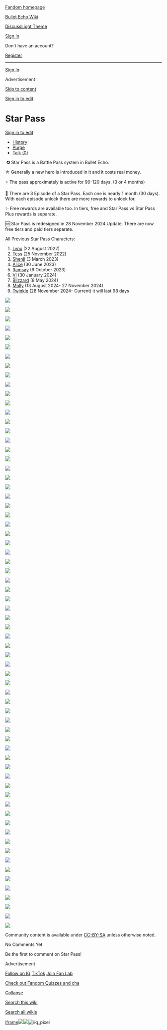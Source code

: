 [Fandom homepage](https://www.fandom.com/)

[Bullet Echo Wiki](https://bullet-echo.fandom.com/)

[Discuss](https://bullet-echo.fandom.com/f "Discuss")[Light Theme](https://bullet-echo.fandom.com/wiki/Star_Pass# "Light Theme")

[Sign In](https://auth.fandom.com/signin?source=mw&redirect=https%3A%2F%2Fbullet-echo.fandom.com%2Fwiki%2FStar_Pass)

Don't have an account?

[Register](https://auth.fandom.com/register?source=mw&redirect=https%3A%2F%2Fbullet-echo.fandom.com%2Fwiki%2FStar_Pass)

* * *

[Sign In](https://auth.fandom.com/signin?source=mw&redirect=https%3A%2F%2Fbullet-echo.fandom.com%2Fwiki%2FStar_Pass)

Advertisement

[Skip to content](https://bullet-echo.fandom.com/wiki/Star_Pass#page-header)

[Sign in to edit](https://auth.fandom.com/signin?redirect=https%3A%2F%2Fbullet-echo.fandom.com%2Fwiki%2FStar_Pass%3Fveaction%3Dedit&uselang=en)

# Star Pass

[Sign in to edit](https://auth.fandom.com/signin?redirect=https%3A%2F%2Fbullet-echo.fandom.com%2Fwiki%2FStar_Pass%3Fveaction%3Dedit&uselang=en)

- [History](https://bullet-echo.fandom.com/wiki/Star_Pass?action=history)
- [Purge](https://bullet-echo.fandom.com/wiki/Star_Pass?action=purge)
- [Talk (0)](https://bullet-echo.fandom.com/wiki/Talk:Star_Pass?action=edit&redlink=1)

⁠ ✪ Star Pass is a Battle Pass system in Bullet Echo.

☆ Generally a new hero is introduced in it and it costs real money.

⭐ The pass approximately is active for 90-120 days. (3 or 4 months)

🌟 There are 3 Episode of a Star Pass. Each one is nearly 1 month (30 days). With each episode unlock there are more rewards to unlock for.

✨ Free rewards are available too. In tiers, free and Star Pass vs Star Pass Plus rewards is separate.

🆕 Star Pass is redesigned in 28 November 2024 Update. There are now free tiers and paid tiers separate.

All Previous Star Pass Characters:

1. [Lynx](https://bullet-echo.fandom.com/wiki/Lynx "Lynx") (22 August 2022)
2. [Tess](https://bullet-echo.fandom.com/wiki/Tess "Tess") (25 November 2022)
3. [Shenji](https://bullet-echo.fandom.com/wiki/Shenji "Shenji") (3 March 2023)
4. [Alice](https://bullet-echo.fandom.com/wiki/Alice "Alice") (30 June 2023)
5. [Ramsay](https://bullet-echo.fandom.com/wiki/Ramsay "Ramsay") (6 October 2023)
6. [Vi](https://bullet-echo.fandom.com/wiki/Vi "Vi") (30 January 2024)
7. [Blizzard](https://bullet-echo.fandom.com/wiki/Blizzard "Blizzard") (8 May 2024)
8. [Molly](https://bullet-echo.fandom.com/wiki/Molly "Molly") (13 August 2024- 27 November 2024)
9. [Twinkle](https://bullet-echo.fandom.com/wiki/Twinkle "Twinkle") (28 November 2024- Current) it will last 98 days


[![](https://static.wikia.nocookie.net/bullet-echo/images/2/2e/Star.png/revision/latest/scale-to-width-down/185?cb=20240824175715)](https://bullet-echo.fandom.com/wiki/File:Star.png "Star.png (43 KB)")

[![](https://static.wikia.nocookie.net/bullet-echo/images/c/c7/Starp.jpg/revision/latest/scale-to-width-down/185?cb=20240922181510)](https://bullet-echo.fandom.com/wiki/File:Starp.jpg "Starp.jpg (43 KB)")

[![](https://static.wikia.nocookie.net/bullet-echo/images/5/5f/Star_Pass_Tiers.jpg/revision/latest/scale-to-width-down/185?cb=20240823175800)](https://bullet-echo.fandom.com/wiki/File:Star_Pass_Tiers.jpg "Star Pass Tiers.jpg (907 KB)")

[![](https://static.wikia.nocookie.net/bullet-echo/images/5/54/Star_Pass_introduction_.jpg/revision/latest/scale-to-width-down/185?cb=20240823175755)](https://bullet-echo.fandom.com/wiki/File:Star_Pass_introduction_.jpg "Star Pass introduction .jpg (744 KB)")

[![](https://static.wikia.nocookie.net/bullet-echo/images/7/73/Tier.jpg/revision/latest/scale-to-width-down/185?cb=20240823175758)](https://bullet-echo.fandom.com/wiki/File:Tier.jpg "Tier.jpg (969 KB)")

[![](https://static.wikia.nocookie.net/bullet-echo/images/e/ea/Prices.jpg/revision/latest/scale-to-width-down/185?cb=20240823175800)](https://bullet-echo.fandom.com/wiki/File:Prices.jpg "Prices.jpg (982 KB)")

[![](https://static.wikia.nocookie.net/bullet-echo/images/4/45/Sps1.jpg/revision/latest/scale-to-width-down/185?cb=20241021175150)](https://bullet-echo.fandom.com/wiki/File:Sps1.jpg "Sps1.jpg (982 KB)")

[![](https://static.wikia.nocookie.net/bullet-echo/images/9/9d/Sp26.png/revision/latest/scale-to-width-down/185?cb=20241021175011)](https://bullet-echo.fandom.com/wiki/File:Sp26.png "Sp26.png (412 KB)")

[![](https://static.wikia.nocookie.net/bullet-echo/images/5/50/Sp27.jpg/revision/latest/scale-to-width-down/185?cb=20241021175014)](https://bullet-echo.fandom.com/wiki/File:Sp27.jpg "Sp27.jpg (1,000 KB)")

[![](https://static.wikia.nocookie.net/bullet-echo/images/a/a1/Sps2.jpg/revision/latest/scale-to-width-down/185?cb=20241021175153)](https://bullet-echo.fandom.com/wiki/File:Sps2.jpg "Sps2.jpg (904 KB)")

[![](https://static.wikia.nocookie.net/bullet-echo/images/5/55/Sps8.jpg/revision/latest/scale-to-width-down/185?cb=20241021175157)](https://bullet-echo.fandom.com/wiki/File:Sps8.jpg "Sps8.jpg (917 KB)")

[![](https://static.wikia.nocookie.net/bullet-echo/images/3/34/Sps7.jpg/revision/latest/scale-to-width-down/185?cb=20241021175157)](https://bullet-echo.fandom.com/wiki/File:Sps7.jpg "Sps7.jpg (895 KB)")

[![](https://static.wikia.nocookie.net/bullet-echo/images/8/82/Sps6.jpg/revision/latest/scale-to-width-down/185?cb=20241021175157)](https://bullet-echo.fandom.com/wiki/File:Sps6.jpg "Sps6.jpg (884 KB)")

[![](https://static.wikia.nocookie.net/bullet-echo/images/e/ed/Sps5.jpg/revision/latest/scale-to-width-down/185?cb=20241021175157)](https://bullet-echo.fandom.com/wiki/File:Sps5.jpg "Sps5.jpg (909 KB)")

[![](https://static.wikia.nocookie.net/bullet-echo/images/6/63/Sps3.jpg/revision/latest/scale-to-width-down/185?cb=20241021175157)](https://bullet-echo.fandom.com/wiki/File:Sps3.jpg "Sps3.jpg (885 KB)")

[![](https://static.wikia.nocookie.net/bullet-echo/images/3/3e/Sps4.jpg/revision/latest/scale-to-width-down/185?cb=20241021175157)](https://bullet-echo.fandom.com/wiki/File:Sps4.jpg "Sps4.jpg (878 KB)")

[![](https://static.wikia.nocookie.net/bullet-echo/images/1/1b/Sps10.jpg/revision/latest/scale-to-width-down/185?cb=20241021175202)](https://bullet-echo.fandom.com/wiki/File:Sps10.jpg "Sps10.jpg (908 KB)")

[![](https://static.wikia.nocookie.net/bullet-echo/images/3/3e/Sps11.jpg/revision/latest/scale-to-width-down/185?cb=20241021175202)](https://bullet-echo.fandom.com/wiki/File:Sps11.jpg "Sps11.jpg (886 KB)")

[![](https://static.wikia.nocookie.net/bullet-echo/images/8/87/Sps9.jpg/revision/latest/scale-to-width-down/185?cb=20241021175202)](https://bullet-echo.fandom.com/wiki/File:Sps9.jpg "Sps9.jpg (999 KB)")

[![](https://static.wikia.nocookie.net/bullet-echo/images/a/ae/Sps13.jpg/revision/latest/scale-to-width-down/185?cb=20241021175202)](https://bullet-echo.fandom.com/wiki/File:Sps13.jpg "Sps13.jpg (909 KB)")

[![](https://static.wikia.nocookie.net/bullet-echo/images/6/6a/Sps14.jpg/revision/latest/scale-to-width-down/185?cb=20241021175202)](https://bullet-echo.fandom.com/wiki/File:Sps14.jpg "Sps14.jpg (879 KB)")

[![](https://static.wikia.nocookie.net/bullet-echo/images/b/ba/Sps12.jpg/revision/latest/scale-to-width-down/185?cb=20241021175202)](https://bullet-echo.fandom.com/wiki/File:Sps12.jpg "Sps12.jpg (874 KB)")

[![](https://static.wikia.nocookie.net/bullet-echo/images/3/3f/Sps17.jpg/revision/latest/scale-to-width-down/185?cb=20241021175208)](https://bullet-echo.fandom.com/wiki/File:Sps17.jpg "Sps17.jpg (1,005 KB)")

[![](https://static.wikia.nocookie.net/bullet-echo/images/4/4d/Sps16.jpg/revision/latest/scale-to-width-down/185?cb=20241021175208)](https://bullet-echo.fandom.com/wiki/File:Sps16.jpg "Sps16.jpg (922 KB)")

[![](https://static.wikia.nocookie.net/bullet-echo/images/c/c9/Sps15.jpg/revision/latest/scale-to-width-down/185?cb=20241021175208)](https://bullet-echo.fandom.com/wiki/File:Sps15.jpg "Sps15.jpg (898 KB)")

[![](https://static.wikia.nocookie.net/bullet-echo/images/5/54/Sps18.jpg/revision/latest/scale-to-width-down/185?cb=20241021175208)](https://bullet-echo.fandom.com/wiki/File:Sps18.jpg "Sps18.jpg (912 KB)")

[![](https://static.wikia.nocookie.net/bullet-echo/images/5/57/Sps20.jpg/revision/latest/scale-to-width-down/185?cb=20241021175208)](https://bullet-echo.fandom.com/wiki/File:Sps20.jpg "Sps20.jpg (896 KB)")

[![](https://static.wikia.nocookie.net/bullet-echo/images/7/76/Sps19.jpg/revision/latest/scale-to-width-down/185?cb=20241021175208)](https://bullet-echo.fandom.com/wiki/File:Sps19.jpg "Sps19.jpg (893 KB)")

[![](https://static.wikia.nocookie.net/bullet-echo/images/d/d8/Sps25.jpg/revision/latest/scale-to-width-down/185?cb=20241021175212)](https://bullet-echo.fandom.com/wiki/File:Sps25.jpg "Sps25.jpg (928 KB)")

[![](https://static.wikia.nocookie.net/bullet-echo/images/5/5a/Sps24.jpg/revision/latest/scale-to-width-down/185?cb=20241021175212)](https://bullet-echo.fandom.com/wiki/File:Sps24.jpg "Sps24.jpg (935 KB)")

[![](https://static.wikia.nocookie.net/bullet-echo/images/c/ca/Sps21.jpg/revision/latest/scale-to-width-down/185?cb=20241021175212)](https://bullet-echo.fandom.com/wiki/File:Sps21.jpg "Sps21.jpg (924 KB)")

[![](https://static.wikia.nocookie.net/bullet-echo/images/7/7e/Sps23.jpg/revision/latest/scale-to-width-down/185?cb=20241021175212)](https://bullet-echo.fandom.com/wiki/File:Sps23.jpg "Sps23.jpg (906 KB)")

[![](https://static.wikia.nocookie.net/bullet-echo/images/8/82/Sps22.jpg/revision/latest/scale-to-width-down/185?cb=20241021175212)](https://bullet-echo.fandom.com/wiki/File:Sps22.jpg "Sps22.jpg (883 KB)")

[![](https://static.wikia.nocookie.net/bullet-echo/images/e/e1/Stp1.jpg/revision/latest/scale-to-width-down/185?cb=20241128152058)](https://bullet-echo.fandom.com/wiki/File:Stp1.jpg "Stp1.jpg (785 KB)")

[![](https://static.wikia.nocookie.net/bullet-echo/images/f/f9/Stp2.jpg/revision/latest/scale-to-width-down/185?cb=20241128152108)](https://bullet-echo.fandom.com/wiki/File:Stp2.jpg "Stp2.jpg (906 KB)")

[![](https://static.wikia.nocookie.net/bullet-echo/images/9/99/Stp3.jpg/revision/latest/scale-to-width-down/185?cb=20241128152111)](https://bullet-echo.fandom.com/wiki/File:Stp3.jpg "Stp3.jpg (944 KB)")

[![](https://static.wikia.nocookie.net/bullet-echo/images/e/ea/Stp4.jpg/revision/latest/scale-to-width-down/185?cb=20241128152111)](https://bullet-echo.fandom.com/wiki/File:Stp4.jpg "Stp4.jpg (976 KB)")

[![](https://static.wikia.nocookie.net/bullet-echo/images/0/09/Stp5.jpg/revision/latest/scale-to-width-down/185?cb=20241128152111)](https://bullet-echo.fandom.com/wiki/File:Stp5.jpg "Stp5.jpg (938 KB)")

[![](https://static.wikia.nocookie.net/bullet-echo/images/5/50/Stp6.jpg/revision/latest/scale-to-width-down/185?cb=20241128152111)](https://bullet-echo.fandom.com/wiki/File:Stp6.jpg "Stp6.jpg (957 KB)")

[![](https://static.wikia.nocookie.net/bullet-echo/images/f/f2/Stp7.jpg/revision/latest/scale-to-width-down/185?cb=20241128152111)](https://bullet-echo.fandom.com/wiki/File:Stp7.jpg "Stp7.jpg (963 KB)")

[![](https://static.wikia.nocookie.net/bullet-echo/images/8/87/Stp8.jpg/revision/latest/scale-to-width-down/185?cb=20241128152112)](https://bullet-echo.fandom.com/wiki/File:Stp8.jpg "Stp8.jpg (952 KB)")

[![](https://static.wikia.nocookie.net/bullet-echo/images/a/a7/Stp9.jpg/revision/latest/scale-to-width-down/185?cb=20241128152120)](https://bullet-echo.fandom.com/wiki/File:Stp9.jpg "Stp9.jpg (933 KB)")

[![](https://static.wikia.nocookie.net/bullet-echo/images/5/5b/Stp10.jpg/revision/latest/scale-to-width-down/185?cb=20241128152120)](https://bullet-echo.fandom.com/wiki/File:Stp10.jpg "Stp10.jpg (952 KB)")

[![](https://static.wikia.nocookie.net/bullet-echo/images/b/b7/Stp11.jpg/revision/latest/scale-to-width-down/185?cb=20241128152120)](https://bullet-echo.fandom.com/wiki/File:Stp11.jpg "Stp11.jpg (957 KB)")

[![](https://static.wikia.nocookie.net/bullet-echo/images/b/b9/Stp12.jpg/revision/latest/scale-to-width-down/185?cb=20241128152120)](https://bullet-echo.fandom.com/wiki/File:Stp12.jpg "Stp12.jpg (994 KB)")

[![](https://static.wikia.nocookie.net/bullet-echo/images/a/af/Stp13.jpg/revision/latest/scale-to-width-down/185?cb=20241128152120)](https://bullet-echo.fandom.com/wiki/File:Stp13.jpg "Stp13.jpg (961 KB)")

[![](https://static.wikia.nocookie.net/bullet-echo/images/8/86/Stp14.jpg/revision/latest/scale-to-width-down/185?cb=20241128152120)](https://bullet-echo.fandom.com/wiki/File:Stp14.jpg "Stp14.jpg (985 KB)")

[![](https://static.wikia.nocookie.net/bullet-echo/images/7/7b/Stp15.png/revision/latest/scale-to-width-down/185?cb=20241128152121)](https://bullet-echo.fandom.com/wiki/File:Stp15.png "Stp15.png (442 KB)")

[![](https://static.wikia.nocookie.net/bullet-echo/images/f/f0/Star_pass_1.png/revision/latest/scale-to-width-down/185?cb=20241226155643)](https://bullet-echo.fandom.com/wiki/File:Star_pass_1.png "Star pass 1.png (652 KB)")

[![](https://static.wikia.nocookie.net/bullet-echo/images/e/ef/Star_pass_2.jpg/revision/latest/scale-to-width-down/185?cb=20241226155648)](https://bullet-echo.fandom.com/wiki/File:Star_pass_2.jpg "Star pass 2.jpg (1.11 MB)")

[![](https://static.wikia.nocookie.net/bullet-echo/images/1/18/Star_pass_3.jpg/revision/latest/scale-to-width-down/185?cb=20241226155651)](https://bullet-echo.fandom.com/wiki/File:Star_pass_3.jpg "Star pass 3.jpg (1.02 MB)")

[![](https://static.wikia.nocookie.net/bullet-echo/images/8/88/Star_pass_4.jpg/revision/latest/scale-to-width-down/185?cb=20241226155651)](https://bullet-echo.fandom.com/wiki/File:Star_pass_4.jpg "Star pass 4.jpg (1.03 MB)")

[![](https://static.wikia.nocookie.net/bullet-echo/images/1/14/Star_pass_5.jpg/revision/latest/scale-to-width-down/185?cb=20241226155651)](https://bullet-echo.fandom.com/wiki/File:Star_pass_5.jpg "Star pass 5.jpg (1.02 MB)")

[![](https://static.wikia.nocookie.net/bullet-echo/images/d/d0/Star_pass_6.jpg/revision/latest/scale-to-width-down/185?cb=20241226155651)](https://bullet-echo.fandom.com/wiki/File:Star_pass_6.jpg "Star pass 6.jpg (1.06 MB)")

[![](https://static.wikia.nocookie.net/bullet-echo/images/b/b3/Star_pass_7.jpg/revision/latest/scale-to-width-down/185?cb=20241226155651)](https://bullet-echo.fandom.com/wiki/File:Star_pass_7.jpg "Star pass 7.jpg (1.03 MB)")

[![](https://static.wikia.nocookie.net/bullet-echo/images/1/17/Star_pass_8.jpg/revision/latest/scale-to-width-down/185?cb=20241226155657)](https://bullet-echo.fandom.com/wiki/File:Star_pass_8.jpg "Star pass 8.jpg (1 MB)")

[![](https://static.wikia.nocookie.net/bullet-echo/images/b/bc/Star_pass_9.jpg/revision/latest/scale-to-width-down/185?cb=20241226155657)](https://bullet-echo.fandom.com/wiki/File:Star_pass_9.jpg "Star pass 9.jpg (987 KB)")

[![](https://static.wikia.nocookie.net/bullet-echo/images/0/01/Star_pass_10.jpg/revision/latest/scale-to-width-down/185?cb=20241226155652)](https://bullet-echo.fandom.com/wiki/File:Star_pass_10.jpg "Star pass 10.jpg (1.06 MB)")

[![](https://static.wikia.nocookie.net/bullet-echo/images/2/20/Star_pass_11.jpg/revision/latest/scale-to-width-down/185?cb=20241226155657)](https://bullet-echo.fandom.com/wiki/File:Star_pass_11.jpg "Star pass 11.jpg (994 KB)")

[![](https://static.wikia.nocookie.net/bullet-echo/images/1/19/Star_12.jpg/revision/latest/scale-to-width-down/185?cb=20241226155657)](https://bullet-echo.fandom.com/wiki/File:Star_12.jpg "Star 12.jpg (1.07 MB)")

[![](https://static.wikia.nocookie.net/bullet-echo/images/b/bb/Star_pass_13.jpg/revision/latest/scale-to-width-down/185?cb=20241226155657)](https://bullet-echo.fandom.com/wiki/File:Star_pass_13.jpg "Star pass 13.jpg (1.06 MB)")

[![](https://static.wikia.nocookie.net/bullet-echo/images/7/74/Star_pass_14.png/revision/latest/scale-to-width-down/185?cb=20241226155646)](https://bullet-echo.fandom.com/wiki/File:Star_pass_14.png "Star pass 14.png (9 KB)")

[![](https://static.wikia.nocookie.net/bullet-echo/images/c/c2/Star_pass_15.jpg/revision/latest/scale-to-width-down/185?cb=20241226155657)](https://bullet-echo.fandom.com/wiki/File:Star_pass_15.jpg "Star pass 15.jpg (1.06 MB)")

[![](https://static.wikia.nocookie.net/bullet-echo/images/f/f6/Star_pass_16.png/revision/latest/scale-to-width-down/185?cb=20241226155658)](https://bullet-echo.fandom.com/wiki/File:Star_pass_16.png "Star pass 16.png (430 KB)")

[![](https://static.wikia.nocookie.net/bullet-echo/images/5/54/Star_Pass_introduction_.jpg/revision/latest/scale-to-width-down/180?cb=20240823175755)](https://static.wikia.nocookie.net/bullet-echo/images/5/54/Star_Pass_introduction_.jpg/revision/latest?cb=20240823175755)

[![](<Base64-Image-Removed>)](https://static.wikia.nocookie.net/bullet-echo/images/7/73/Tier.jpg/revision/latest?cb=20240823175758)

[![](<Base64-Image-Removed>)](https://static.wikia.nocookie.net/bullet-echo/images/5/5f/Star_Pass_Tiers.jpg/revision/latest?cb=20240823175800)

[![](<Base64-Image-Removed>)](https://static.wikia.nocookie.net/bullet-echo/images/e/ea/Prices.jpg/revision/latest?cb=20240823175800)

Community content is available under [CC-BY-SA](https://www.fandom.com/licensing) unless otherwise noted.

No Comments Yet

Be the first to comment on Star Pass!

Advertisement

[Follow on IG](https://bit.ly/FandomIG) [TikTok](https://bit.ly/TikTokFandom) [Join Fan Lab](https://bit.ly/FanLabWikiBar)

[Check out Fandom Quizzes and cha](https://bit.ly/WBTrivia2)

[Collapse](https://bullet-echo.fandom.com/wiki/Star_Pass# "Collapse")

[Search this wiki](https://bullet-echo.fandom.com/wiki/Special:Search?scope=internal&query=&h=1&isFromHighlightActions=on)

[Search all wikis](https://bullet-echo.fandom.com/wiki/Special:Search?scope=cross-wiki&query=&h=1&isFromHighlightActions=on)

[iframe](https://www.fandom.com/silver-surfer.html)![](https://idsync.rlcdn.com/712315.gif?partner_uid=276a91c2-0c9e-44f0-badb-29a3d0268068)![](https://pixel.tapad.com/idsync/ex/receive?partner_id=3442&partner_device_id=276a91c2-0c9e-44f0-badb-29a3d0268068&partner_url=https://services.fandom.com/identity-storage/external/experian/receiveid/9161f1be-391e-4d68-9079-ef7449a6a89d?id=${TA_DEVICE_ID}&partner=TAPAD)![iiq_pixel](https://sync.intentiq.com/profiles_engine/ProfilesEngineServlet?at=20&mi=10&secure=1&dpi=1187275693&iiqidtype=2&iiqpcid=c4dea2b7-9273-066e-6592-133b05cca39c&iiqpciddate=1745205138571&tsrnd=14_1745205138592&vrref=fandom.com&jsver=6.07&dw=1280&dh=1024&dpr=1&lan=en-US&testPercentage=97&testGroup=A&uh=%7B%220%22%3A%22%5C%22Google%20Chrome%5C%22%3Bv%3D%5C%22135%5C%22%2C%20%5C%22Not-A.Brand%5C%22%3Bv%3D%5C%228%5C%22%2C%20%5C%22Chromium%5C%22%3Bv%3D%5C%22135%5C%22%22%2C%221%22%3A%22%3F0%22%2C%222%22%3A%22%5C%22Linux%20x86_64%5C%22%22%2C%223%22%3A%22%5C%22x86%5C%22%22%2C%224%22%3A%22%5C%2264%5C%22%22%2C%226%22%3A%22%5C%226.6.72%5C%22%22%2C%227%22%3A%22%3F0%22%2C%228%22%3A%22%5C%22Google%20Chrome%5C%22%3Bv%3D%5C%22135.0.7049.95%5C%22%2C%20%5C%22Not-A.Brand%5C%22%3Bv%3D%5C%228.0.0.0%5C%22%2C%20%5C%22Chromium%5C%22%3Bv%3D%5C%22135.0.7049.95%5C%22%22%7D&gdpr=0)